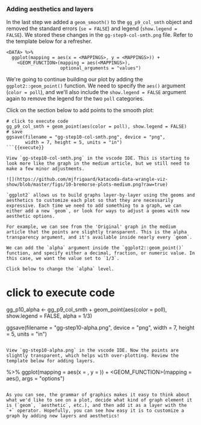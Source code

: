 ### Adding aesthetics and layers 

In the last step we added a `geom_smooth()` to the `gg_p9_col_smth` object and removed the standard errors (`se = FALSE`) and legend (`show.legend = FALSE`). We stored these changes in the `gg-step9-col-smth.png` file. Refer to the template below for a refresher.

```
<DATA> %>% 
  ggplot(mapping = aes(x = <MAPPINGS>, y = <MAPPINGS>)) + 
    <GEOM_FUNCTION>(mapping = aes(<MAPPINGS>), 
                    optional_arguments = "values")
```

We're going to continue building our plot by adding the `ggplot2::geom_point()` function. We need to specify the `aes()` argument (`color = poll`), and we'll also include the `show.legend = FALSE` argument again to remove the legend for the two `poll` categories.

Click on the section below to add points to the smooth plot:

```
# click to execute code
gg_p9_col_smth + geom_point(aes(color = poll), show.legend = FALSE)
# save
ggsave(filename = "gg-step10-col-smth.png", device = "png", 
       width = 7, height = 5, units = "in")
```{{execute}}

View `gg-step10-col-smth.png` in the vscode IDE. This is starting to look more like the graph in the medium article, but we still need to make a few minor adjustments. 

![](https://github.com/mjfrigaard/katacoda-data-wrangle-viz-show/blob/master/figs/10-bremorse-plots-medium.png?raw=true)

`ggplot2` allows us to build graphs layer-by-layer using the geoms and aesthetics to customize each plot so that they are necessarily expressive. Each time we need to add something to a graph, we can either add a new `geom`, or look for ways to adjust a geoms with new aesthetic options. 

For example, we can see from the 'Original' graph in the medium article that the points are slightly transparent. This is the alpha transparency argument, and it's available inside nearly every `geom`. 

We can add the `alpha` argument inside the `ggplot2::geom_point()` function, and specify either a decimal, fraction, or numeric value. In this case, we want the value set to `1/3`.

Click below to change the `alpha` level.

```
# click to execute code
gg_p10_alpha <- gg_p9_col_smth + 
  geom_point(aes(color = poll), show.legend = FALSE, alpha = 1/3)
 
ggsave(filename = "gg-step10-alpha.png", device = "png",
       width = 7, height = 5, units = "in")
```{{execute}}

View `gg-step10-alpha.png` in the vscode IDE. Now the points are slightly transparent, which helps with over-plotting. Review the template below for adding layers. 

```
<DATA> %>% 
  ggplot(mapping = aes(x = <MAPPINGS>, y = <MAPPINGS>)) + 
    <GEOM_FUNCTION>(mapping = aes(<MAPPINGS>), args = "options")
```

As you can see, the grammar of graphics makes it easy to think about what we'd like to see on a plot, decide what kind of graph element it is (`geom`, `aesthetic`, etc.), and then add it as a layer with the `+` operator. Hopefully, you can see how easy it is to customize a graph by adding new layers and aesthetics!
